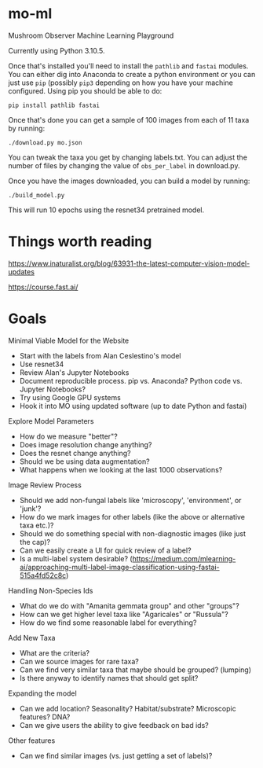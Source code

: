 # mo-ml
Mushroom Observer Machine Learning Playground

Currently using Python 3.10.5.

Once that's installed you'll need to install the `pathlib` and `fastai` modules.
You can either dig into Anaconda to create a python environment or you can
just use `pip` (possibly `pip3` depending on how you have your machine configured.
Using pip you should be able to do:

`pip install pathlib fastai`

Once that's done you can get a sample of 100 images from each of 11 taxa by
running:

`./download.py mo.json`

You can tweak the taxa you get by changing labels.txt.  You can adjust the number
of files by changing the value of `obs_per_label` in download.py.

Once you have the images downloaded, you can build a model by running:

`./build_model.py`

This will run 10 epochs using the resnet34 pretrained model.

# Things worth reading

https://www.inaturalist.org/blog/63931-the-latest-computer-vision-model-updates

https://course.fast.ai/

# Goals

Minimal Viable Model for the Website
- Start with the labels from Alan Ceslestino's model
- Use resnet34
- Review Alan's Jupyter Notebooks
- Document reproducible process.  pip vs. Anaconda?  Python code vs. Jupyter Notebooks?
- Try using Google GPU systems
- Hook it into MO using updated software (up to date Python and fastai)

Explore Model Parameters
- How do we measure "better"?
- Does image resolution change anything?
- Does the resnet change anything?
- Should we be using data augmentation?
- What happens when we looking at the last 1000 observations?

Image Review Process
- Should we add non-fungal labels like 'microscopy', 'environment', or 'junk'?
- How do we mark images for other labels (like the above or alternative taxa etc.)?
- Should we do something special with non-diagnostic images (like just the cap)?
- Can we easily create a UI for quick review of a label?
- Is a multi-label system desirable? (https://medium.com/mlearning-ai/approaching-multi-label-image-classification-using-fastai-515a4fd52c8c)

Handling Non-Species Ids
- What do we do with "Amanita gemmata group" and other "groups"?
- How can we get higher level taxa like "Agaricales" or "Russula"?
- How do we find some reasonable label for everything?

Add New Taxa
- What are the criteria?
- Can we source images for rare taxa?
- Can we find very similar taxa that maybe should be grouped? (lumping)
- Is there anyway to identify names that should get split?

Expanding the model
- Can we add location?  Seasonality?  Habitat/substrate?  Microscopic features?  DNA?
- Can we give users the ability to give feedback on bad ids?

Other features
- Can we find similar images (vs. just getting a set of labels)?
